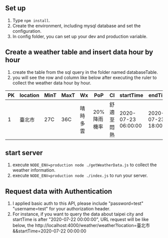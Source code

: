 ## Set up

1. Type `npm install`.
2. Create the environment, including mysql database and set the configuration.
3. In config folder, you can set up your dev and production variable.


## Create a weather table and insert data hour by hour

1. create the table from the sql query in the folder named databaseTable.
2. you will see the row and column like below after executing the ruler to collect the weather data hour by hour.

| PK  | location | MinT | MaxT | Wx       | PoP          | CI         | startTime           | endTime             |
| --- | -------- | ---- | ---- | -------- | ------------ | ---------- | ------------------- | ------------------- |
| 1   | 臺北市   | 27C  | 36C  | 晴時多雲 | 20% 降雨機率 | 舒適至悶熱 | 2020-07-23 06:00:00 | 2020-07-23 18:00:00 |

## start server

1. execute `NODE_ENV=production node ./getWeatherData.js` to collect the weather information.
2. execute `NODE_ENV=production node ./index.js` to run your server.

## Request data with Authentication

1. I applied basic auth to this API, please include "password=test" "username=test" for your authorization header.
2. For instance, if you want to query the data about taipei city and startTime is after "2020-07-22 00:00:00", URL request will be like below, the http://localhost:4000/weather/weather?location=臺北市&&startTime=2020-07-22 00:00:00